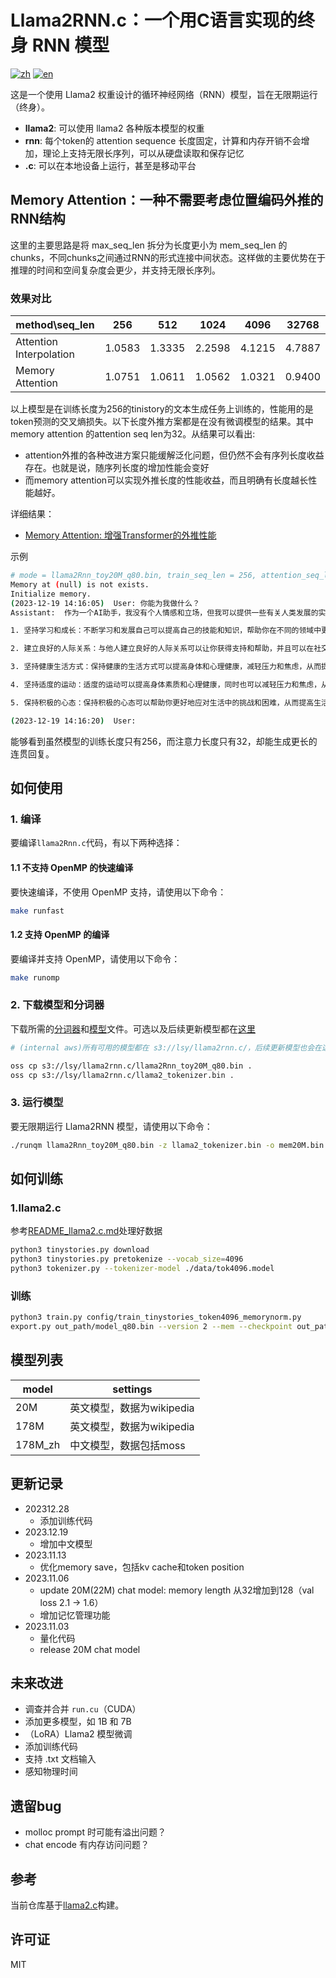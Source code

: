 # Llama2RNN.c：一个用C语言实现的终身 RNN 模型

[![zh](https://img.shields.io/badge/zh-简体中文-red.svg)](README.md)
[![en](https://img.shields.io/badge/en-English-green.svg)](README.en.md)

这是一个使用 Llama2 权重设计的循环神经网络（RNN）模型，旨在无限期运行（终身）。

- **llama2**: 可以使用 llama2 各种版本模型的权重
- **rnn**: 每个token的 attention sequence 长度固定，计算和内存开销不会增加，理论上支持无限长序列，可以从硬盘读取和保存记忆
- **.c**: 可以在本地设备上运行，甚至是移动平台


## Memory Attention：一种不需要考虑位置编码外推的RNN结构

这里的主要思路是将 max_seq_len 拆分为长度更小为 mem_seq_len 的chunks，不同chunks之间通过RNN的形式连接中间状态。这样做的主要优势在于推理的时间和空间复杂度会更少，并支持无限长序列。

### 效果对比

| method\seq_len          | 256    | 512    | 1024   | 4096   | 32768  |
| ----------------------- | ------ | ------ | ------ | ------ | ------ |
| Attention Interpolation | 1.0583 | 1.3335 | 2.2598 | 4.1215 | 4.7887 |
| Memory Attention        | 1.0751 | 1.0611 | 1.0562 | 1.0321 | 0.9400 |

以上模型是在训练长度为256的tinistory的文本生成任务上训练的，性能用的是token预测的交叉熵损失。以下长度外推方案都是在没有微调模型的结果。其中 memory attention 的attention seq len为32。从结果可以看出:
* attention外推的各种改进方案只能缓解泛化问题，但仍然不会有序列长度收益存在。也就是说，随序列长度的增加性能会变好
* 而memory attention可以实现外推长度的性能收益，而且明确有长度越长性能越好。

详细结果：
- [Memory Attention: 增强Transformer的外推性能](https://zhuanlan.zhihu.com/p/669266950)

示例
```bash
# mode = llama2Rnn_toy20M_q80.bin, train_seq_len = 256, attention_seq_len = 32
Memory at (null) is not exists.
Initialize memory.
(2023-12-19 14:16:05)  User: 你能为我做什么？
Assistant:  作为一个AI助手，我没有个人情感和立场，但我可以提供一些有关人类发展的实用建议，如下所示：

1. 坚持学习和成长：不断学习和发展自己可以提高自己的技能和知识，帮助你在不同的领域中更好地发挥自己的潜力。

2. 建立良好的人际关系：与他人建立良好的人际关系可以让你获得支持和帮助，并且可以在社交场合中获得更多的机会和信息。

3. 坚持健康生活方式：保持健康的生活方式可以提高身体和心理健康，减轻压力和焦虑，从而提高生活质量。

4. 坚持适度的运动：适度的运动可以提高身体素质和心理健康，同时也可以减轻压力和焦虑，从而提高生活质量。

5. 保持积极的心态：保持积极的心态可以帮助你更好地应对生活中的挑战和困难，从而提高生活质量。

(2023-12-19 14:16:20)  User:
```

能够看到虽然模型的训练长度只有256，而注意力长度只有32，却能生成更长的连贯回复。

## 如何使用

### 1. 编译

要编译`llama2Rnn.c`代码，有以下两种选择：

#### 1.1 不支持 OpenMP 的快速编译

要快速编译，不使用 OpenMP 支持，请使用以下命令：

```bash
make runfast
```

#### 1.2 支持 OpenMP 的编译

要编译并支持 OpenMP，请使用以下命令：

```bash
make runomp
```

### 2. 下载模型和分词器

下载所需的[分词器](https://drive.google.com/file/d/1KJei_OZHFXsc8vgqz7ZGu7V8Nw-TSwFm/view?usp=drive_link)和[模型](https://drive.google.com/file/d/10UOsLSmLEWMfGitKTk8J-tbrL5J-4P6l/view?usp=drive_link)文件。可选以及后续更新模型都在[这里](https://drive.google.com/drive/folders/1Px5IzuUY-H2I-bd0PRsvS0rCg9Vm7iC9?usp=sharing)

```bash
# (internal aws)所有可用的模型都在 s3://lsy/llama2rnn.c/，后续更新模型也会在这里

oss cp s3://lsy/llama2rnn.c/llama2Rnn_toy20M_q80.bin .
oss cp s3://lsy/llama2rnn.c/llama2_tokenizer.bin .
```

### 3. 运行模型

要无限期运行 Llama2RNN 模型，请使用以下命令：

```bash
./runqm llama2Rnn_toy20M_q80.bin -z llama2_tokenizer.bin -o mem20M.bin -m chat
```

## 如何训练

### 1.llama2.c
参考[README_llama2.c.md](./README_llama2.c.md)处理好数据
```bash
python3 tinystories.py download
python3 tinystories.py pretokenize --vocab_size=4096
python3 tokenizer.py --tokenizer-model ./data/tok4096.model
```
### 训练
```bash
python3 train.py config/train_tinystories_token4096_memorynorm.py
export.py out_path/model_q80.bin --version 2 --mem --checkpoint out_path/ckpt.pt
```

## 模型列表

| model   | settings                  |
| ------- | ------------------------- |
| 20M     | 英文模型，数据为wikipedia |
| 178M    | 英文模型，数据为wikipedia |
| 178M_zh | 中文模型，数据包括moss    |

## 更新记录

- 202312.28
    - 添加训练代码
- 2023.12.19
    - 增加中文模型
- 2023.11.13
    - 优化memory save，包括kv cache和token position
- 2023.11.06
    - update 20M(22M) chat model: memory length 从32增加到128（val loss 2.1 -> 1.6）
    - 增加记忆管理功能
- 2023.11.03
    - 量化代码
    - release 20M chat model

## 未来改进

- 调查并合并 `run.cu`（CUDA）
- 添加更多模型，如 1B 和 7B
- （LoRA）Llama2 模型微调
- 添加训练代码
- 支持 .txt 文档输入
- 感知物理时间

## 遗留bug

- molloc prompt 时可能有溢出问题？
- chat encode 有内存访问问题？

## 参考
当前仓库基于[llama2.c](https://github.com/karpathy/llama2.c)构建。

## 许可证

MIT

